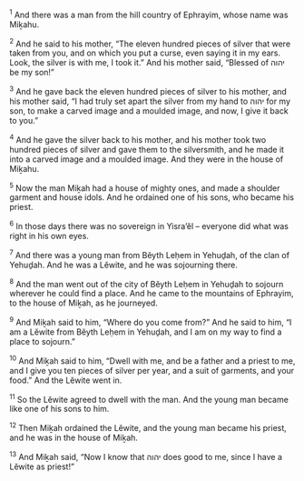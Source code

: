 <sup>1</sup> And there was a man from the hill country of Ephrayim, whose name was Miḵahu.

<sup>2</sup> And he said to his mother, “The eleven hundred pieces of silver that were taken from you, and on which you put a curse, even saying it in my ears. Look, the silver is with me, I took it.” And his mother said, “Blessed of יהוה be my son!”

<sup>3</sup> And he gave back the eleven hundred pieces of silver to his mother, and his mother said, “I had truly set apart the silver from my hand to יהוה for my son, to make a carved image and a moulded image, and now, I give it back to you.”

<sup>4</sup> And he gave the silver back to his mother, and his mother took two hundred pieces of silver and gave them to the silversmith, and he made it into a carved image and a moulded image. And they were in the house of Miḵahu.

<sup>5</sup> Now the man Miḵah had a house of mighty ones, and made a shoulder garment and house idols. And he ordained one of his sons, who became his priest.

<sup>6</sup> In those days there was no sovereign in Yisra’ĕl – everyone did what was right in his own eyes.

<sup>7</sup> And there was a young man from Bĕyth Leḥem in Yehuḏah, of the clan of Yehuḏah. And he was a Lĕwite, and he was sojourning there.

<sup>8</sup> And the man went out of the city of Bĕyth Leḥem in Yehuḏah to sojourn wherever he could find a place. And he came to the mountains of Ephrayim, to the house of Miḵah, as he journeyed.

<sup>9</sup> And Miḵah said to him, “Where do you come from?” And he said to him, “I am a Lĕwite from Bĕyth Leḥem in Yehuḏah, and I am on my way to find a place to sojourn.”

<sup>10</sup> And Miḵah said to him, “Dwell with me, and be a father and a priest to me, and I give you ten pieces of silver per year, and a suit of garments, and your food.” And the Lĕwite went in.

<sup>11</sup> So the Lĕwite agreed to dwell with the man. And the young man became like one of his sons to him.

<sup>12</sup> Then Miḵah ordained the Lĕwite, and the young man became his priest, and he was in the house of Miḵah.

<sup>13</sup> And Miḵah said, “Now I know that יהוה does good to me, since I have a Lĕwite as priest!”

